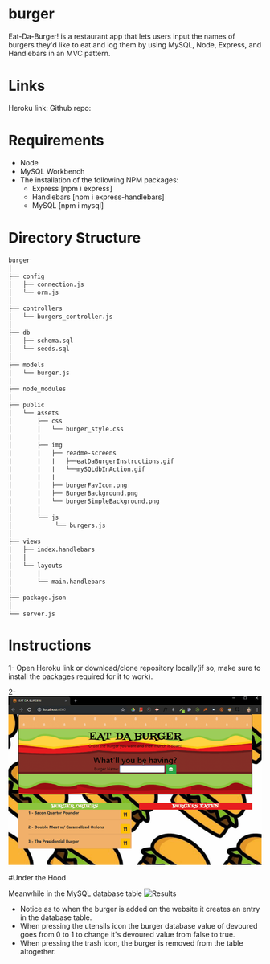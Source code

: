 # burger
Eat-Da-Burger! is a restaurant app that lets users input the names of burgers they'd like to eat and log them by using MySQL, Node, Express, and Handlebars in an MVC pattern.

# Links
Heroku link: 
Github repo:


# Requirements

* Node
* MySQL Workbench
* The installation of the following NPM packages:
    * Express [npm i express]
    * Handlebars [npm i express-handlebars]
    * MySQL [npm i mysql]

# Directory Structure

```
burger
│
├── config
│   ├── connection.js
│   └── orm.js
│ 
├── controllers
│   └── burgers_controller.js
│
├── db
│   ├── schema.sql
│   └── seeds.sql
│
├── models
│   └── burger.js
│ 
├── node_modules
│ 
├── public
│   └── assets
│    	├── css
│       │   └── burger_style.css
|       |
│       ├── img
|       |   ├── readme-screens
|       |   |   ├──eatDaBurgerInstructions.gif
|       |   |   └──mySQLdbInAction.gif
|       |   |
│       │   ├── burgerFavIcon.png
|       |   ├── BurgerBackground.png
|       |   └── burgerSimpleBackground.png
|       |
│       └── js
│       	 └── burgers.js
│
├── views
|   ├── index.handlebars
|   │
|   └── layouts
|       |
|       └── main.handlebars
|
├── package.json
│
└── server.js
```

# Instructions

1- Open Heroku link or download/clone repository locally(if so, make sure to install the packages required for it to work).

2-<img width="960" alt="mysql" src="https://raw.githubusercontent.com/onix-xcc/burger/master/public/assets/img/readme-screens/eatDaBurgerInstructions.gif">

#Under the Hood 

Meanwhile in the MySQL database table
![Results](/public/assets/img/readme-scrshts/mySQLdbInAction.gif)
* Notice as to when the burger is added on the website it creates an entry in the database table.
* When pressing the utensils icon the burger database value of devoured goes from 0 to 1 to change it's devoured value from false to true.
* When pressing the trash icon, the burger is removed from the table altogether.




